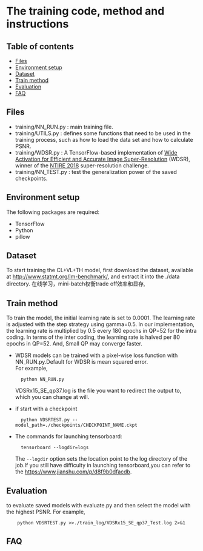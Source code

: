 # The training code, method and instructions

## Table of contents

- [Files](#Files)
- [Environment setup](#Environment-setup)
- [Dataset](#Dataset)
- [Train method](#Train-method)
- [Evaluation](#Evaluation)
- [FAQ](#FAQ)

## Files

* training/NN_RUN.py : main training file.
* training/UTILS.py : defines some functions that need to be used in the training process, such as how to load the data set and how to calculate PSNR.
* training/WDSR.py : A TensorFlow-based implementation of [Wide Activation for Efficient and Accurate Image Super-Resolution](https://arxiv.org/abs/1808.08718) (WDSR), winner 
  of the [NTIRE 2018](http://www.vision.ee.ethz.ch/ntire18/) super-resolution challenge.
* training/NN_TEST.py : test the generalization power of the saved checkpoints.

## Environment setup

The following packages are required:
* TensorFlow
* Python
* pillow

## Dataset
To start training the CL+VL+TH model, first download the dataset, available at http://www.statmt.org/lm-benchmark/, and extract it into the ./data directory.  在线学习，mini-batch权衡trade off效率和显存,

## Train method
To train the model, the initial learning rate is set to 0.0001. The learning rate is adjusted with the step strategy using gamma=0.5. In our implementation, the learning rate is multiplied by 0.5 every 180 epochs in QP=52 for the intra coding. In terms of the inter coding, the learning rate is halved per 80 epochs in QP=52. And, Small QP may converge faster.


* WDSR models can be trained with a pixel-wise loss function with NN_RUN.py.Default for WDSR is mean squared error.<br>
For example,

        python NN_RUN.py

    VDSRx15_SE_qp37.log is the file you want to redirect the output to, which you can change at will.

* if start with a checkpoint

        python VDSRTEST.py --model_path=./checkpoints/CHECKPOINT_NAME.ckpt

* The commands for launching tensorboard:

        tensorboard --logdir=logs
        
    The `--logdir` option sets the location point to the log directory of the job.If you still have difficulty in launching tensorboard,you can refer to the https://www.jianshu.com/p/d8f9b0dfacdb.

## Evaluation

to evaluate saved models with evaluate.py and then select the model with the highest PSNR. For example,

        python VDSRTEST.py >>./train_log/VDSRx15_SE_qp37_Test.log 2>&1

## FAQ

